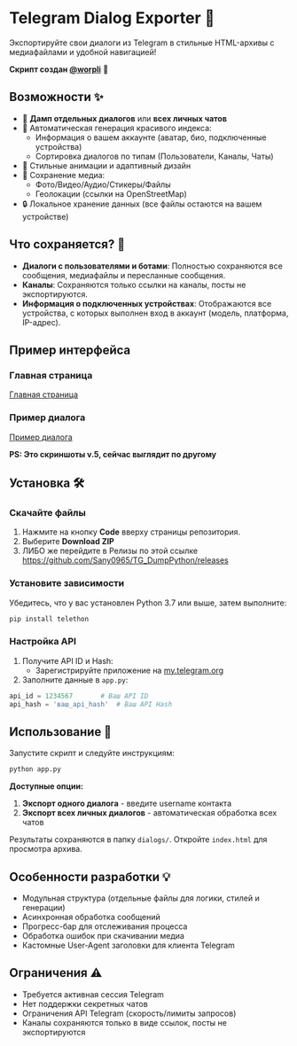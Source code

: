 
# Telegram Dialog Exporter 📂

Экспортируйте свои диалоги из Telegram в стильные HTML-архивы с медиафайлами и удобной навигацией!

**Скрипт создан [@worpli](https://t.me/worpli)** 🚀

## Возможности ✨
- 📌 **Дамп отдельных диалогов** или **всех личных чатов**
- 🎨 Автоматическая генерация красивого индекса:
  - Информация о вашем аккаунте (аватар, био, подключенные устройства)
  - Сортировка диалогов по типам (Пользователи, Каналы, Чаты)
- 🌈 Стильные анимации и адаптивный дизайн
- 📂 Сохранение медиа:
  - Фото/Видео/Аудио/Стикеры/Файлы
  - Геолокации (ссылки на OpenStreetMap)
- 🔒 Локальное хранение данных (все файлы остаются на вашем устройстве)

## Что сохраняется? 📁
- **Диалоги с пользователями и ботами**: Полностью сохраняются все сообщения, медиафайлы и пересланные сообщения.
- **Каналы**: Сохраняются только ссылки на каналы, посты не экспортируются.
- **Информация о подключенных устройствах**: Отображаются все устройства, с которых выполнен вход в аккаунт (модель, платформа, IP-адрес).

## Пример интерфейса 
### Главная страница
[Главная страница](https://TransFiles.ru/ey1y9)

### Пример диалога
[Пример диалога](https://TransFiles.ru/ey1y9)

**PS: Это скриншоты v.5, сейчас выглядит по другому**

## Установка 🛠️

### Скачайте файлы
1. Нажмите на кнопку **Code** вверху страницы репозитория.
2. Выберите **Download ZIP**
3. ЛИБО же перейдите в Релизы по этой ссылке https://github.com/Sany0965/TG_DumpPython/releases

### Установите зависимости
Убедитесь, что у вас установлен Python 3.7 или выше, затем выполните:
```bash
pip install telethon
```

### Настройка API
1. Получите API ID и Hash:
   - Зарегистрируйте приложение на [my.telegram.org](https://my.telegram.org/apps)
2. Заполните данные в `app.py`:
```python
api_id = 1234567       # Ваш API ID
api_hash = 'ваш_api_hash'  # Ваш API Hash
```

## Использование 🚀
Запустите скрипт и следуйте инструкциям:
```bash
python app.py
```

**Доступные опции:**
1. **Экспорт одного диалога** - введите username контакта
2. **Экспорт всех личных диалогов** - автоматическая обработка всех чатов

Результаты сохраняются в папку `dialogs/`. Откройте `index.html` для просмотра архива.

## Особенности разработки 💡
- Модульная структура (отдельные файлы для логики, стилей и генерации)
- Асинхронная обработка сообщений
- Прогресс-бар для отслеживания процесса
- Обработка ошибок при скачивании медиа
- Кастомные User-Agent заголовки для клиента Telegram

## Ограничения ⚠️
- Требуется активная сессия Telegram
- Нет поддержки секретных чатов
- Ограничения API Telegram (скорость/лимиты запросов)
- Каналы сохраняются только в виде ссылок, посты не экспортируются
